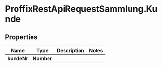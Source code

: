 # ProffixRestApiRequestSammlung.Kunde

## Properties
Name | Type | Description | Notes
------------ | ------------- | ------------- | -------------
**kundeNr** | **Number** |  | 


